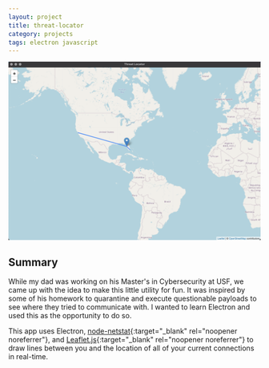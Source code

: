 ```yaml
---
layout: project
title: threat-locator
category: projects
tags: electron javascript
---
```


![Threat Locator](/assets/images/projects/threat-locator/screenshots/ThreatLocator.png)

## Summary

While my dad was working on his Master's in Cybersecurity at USF, we came up with the idea to make this little utility for fun. It was inspired by some of his homework to quarantine and execute questionable payloads to see where they tried to communicate with. I wanted to learn Electron and used this as the opportunity to do so.

This app uses Electron, [node-netstat](https://www.npmjs.com/package/node-netstat){:target="_blank" rel="noopener noreferrer"}, and [Leaflet.js](https://leafletjs.com){:target="_blank" rel="noopener noreferrer"} to draw lines between you and the location of all of your current connections in real-time.
